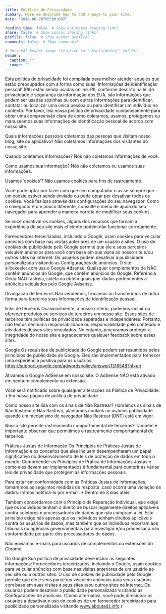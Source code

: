 ```yaml
---
title: Política de Privacidade
summary: Here we describe how to add a page to your site.
date: "2018-06-28T00:00:00Z"

reading_time: false  # Show estimated reading time?
share: false  # Show social sharing links?
profile: false  # Show author profile?
comments: false  # Show comments?

# Optional header image (relative to `assets/media/` folder).
header:
  caption: ""
  image: ""
---
```


Esta política de privacidade foi compilada para melhor atender aqueles que estão preocupados com a forma como suas 'Informações de identificação pessoal' (PII) estão sendo usadas online. PII, conforme descrito na lei de privacidade e segurança da informação dos EUA, são informações que podem ser usadas sozinhas ou com outras informações para identificar, contatar ou localizar uma única pessoa ou para identificar um indivíduo no contexto. Por favor, leia nossa política de privacidade cuidadosamente para obter uma compreensão clara de como coletamos, usamos, protegemos ou manuseamos suas informações de identificação pessoal de acordo com nosso site.

Quais informações pessoais coletamos das pessoas que visitam nosso blog, site ou aplicativo?
Não coletamos informações dos visitantes do nosso site.

Quando coletamos informações?
Nós não coletamos informações de você.

Como usamos sua informação?
Nós não coletamos ou usamos suas informações.

Usamos ‘cookies’?
Não usamos cookies para fins de rastreamento.

Você pode optar por fazer com que seu computador o avise sempre que um cookie estiver sendo enviado ou pode optar por desativar todos os cookies. Você faz isso através das configurações do seu navegador. Como o navegador é um pouco diferente, consulte o menu de ajuda do seu navegador para aprender a maneira correta de modificar seus cookies.

Se você desativar os cookies, alguns dos recursos que tornam a experiência do seu site mais eficiente podem não funcionar corretamente.

Fornecedores terceirizados, incluindo o Google, usam cookies para veicular anúncios com base nas visitas anteriores de um usuário a sites. O uso de cookies de publicidade pelo Google permite que ele e seus parceiros veiculem anúncios para você com base em sua visita ao nosso site e/ou outros sites na Internet. Os usuários podem desativar a publicidade personalizada visitando as Configurações de anúncios. O site alicekeeler.com usa o Google Adsense. Quaisquer complementos de NÃO contêm anúncios do Google, que contém anúncios do Google. Referência Certa NÃO rastreia, coleta ou obtém quaisquer dados pertencentes a anúncios veiculados pelo Google Adsense.

Divulgação de terceiros
Não vendemos, trocamos ou transferimos de outra forma para terceiros suas informações de identificação pessoal.

links de terceiros
Ocasionalmente, a nosso critério, podemos incluir ou oferecer produtos ou serviços de terceiros em nosso site. Esses sites de terceiros têm políticas de privacidade separadas e independentes. Portanto, não temos nenhuma responsabilidade ou responsabilidade pelo conteúdo e atividades desses sites vinculados. No entanto, procuramos proteger a integridade do nosso site e agradecemos qualquer feedback sobre esses sites.

Google
Os requisitos de publicidade do Google podem ser resumidos pelos princípios de publicidade do Google. Eles são implementados para fornecer uma experiência positiva para os usuários. https://support.google.com/adwordspolicy/answer/1316548?hl=en

Ativamos o Google AdSense em nosso site. O AdSense NÃO está ativado em nenhum complemento ou extensão.

Você será notificado sobre quaisquer alterações na Política de Privacidade:
• Em nossa página de política de privacidade

Como nosso site lida com os sinais de Não Rastrear?
Honramos os sinais de Não Rastrear e Não Rastrear, plantamos cookies ou usamos publicidade quando um mecanismo de navegador Não Rastrear (DNT) está em vigor.

Nosso site permite rastreamento comportamental de terceiros?
Também é importante observar que permitimos o rastreamento comportamental de terceiros.

Práticas Justas de Informação
Os Princípios de Práticas Justas de Informação e os conceitos que eles incluem desempenharam um papel significativo no desenvolvimento de leis de proteção de dados em todo o mundo. Compreender os Princípios de Prática de Informações Justas e como eles devem ser implementados é fundamental para cumprir as várias leis de privacidade que protegem as informações pessoais.

Para estar em conformidade com as Práticas Justas de Informações, tomaremos as seguintes medidas de resposta, caso ocorra uma violação de dados:
Iremos notificá-lo por e-mail:
• Dentro de 3 dias úteis

Também concordamos com o Princípio de Reparação Individual, que exige que os indivíduos tenham o direito de buscar legalmente direitos aplicáveis contra coletores e processadores de dados que não cumpram a lei. Este princípio exige não apenas que os indivíduos tenham direitos aplicáveis contra os usuários de dados, mas também que os indivíduos recorram aos tribunais ou agências governamentais para investigar e/ou processar a não conformidade por parte dos processadores de dados.

Não enviamos e-mails para usuários de complementos ou extensões do Chrome.

Do Google
Sua política de privacidade deve incluir as seguintes informações: Fornecedores terceirizados, incluindo o Google, usam cookies para veicular anúncios com base nas visitas anteriores de um usuário ao seu site ou a outros sites. O uso de cookies de publicidade pelo Google permite que ele e seus parceiros veiculem anúncios para seus usuários com base em suas visitas a seus sites e/ou outros sites na Internet. Os usuários podem desativar a publicidade personalizada visitando as Configurações de anúncios. (Como alternativa, você pode direcionar os usuários a desativar o uso de cookies de um fornecedor terceirizado para publicidade personalizada visitando www.aboutads.info.)
